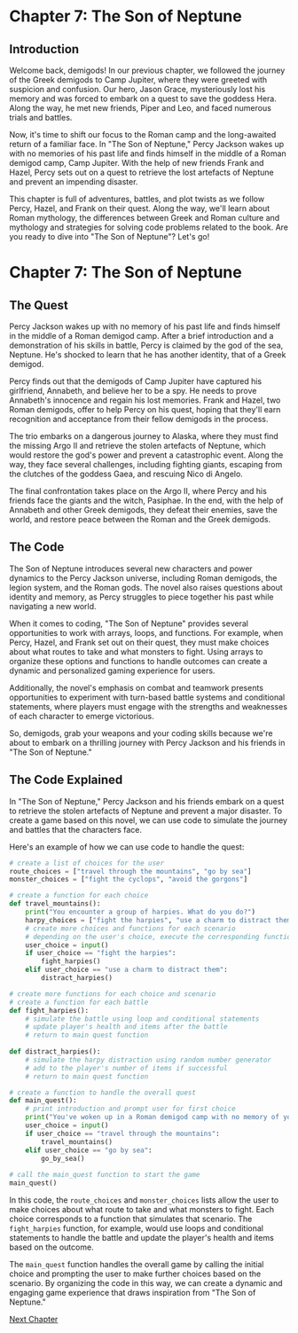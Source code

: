 # Chapter 7: The Son of Neptune

## Introduction

Welcome back, demigods! In our previous chapter, we followed the journey of the Greek demigods to Camp Jupiter, where they were greeted with suspicion and confusion. Our hero, Jason Grace, mysteriously lost his memory and was forced to embark on a quest to save the goddess Hera. Along the way, he met new friends, Piper and Leo, and faced numerous trials and battles.

Now, it's time to shift our focus to the Roman camp and the long-awaited return of a familiar face. In "The Son of Neptune," Percy Jackson wakes up with no memories of his past life and finds himself in the middle of a Roman demigod camp, Camp Jupiter. With the help of new friends Frank and Hazel, Percy sets out on a quest to retrieve the lost artefacts of Neptune and prevent an impending disaster.

This chapter is full of adventures, battles, and plot twists as we follow Percy, Hazel, and Frank on their quest. Along the way, we'll learn about Roman mythology, the differences between Greek and Roman culture and mythology and strategies for solving code problems related to the book. Are you ready to dive into "The Son of Neptune"? Let's go!
# Chapter 7: The Son of Neptune

## The Quest

Percy Jackson wakes up with no memory of his past life and finds himself in the middle of a Roman demigod camp. After a brief introduction and a demonstration of his skills in battle, Percy is claimed by the god of the sea, Neptune. He's shocked to learn that he has another identity, that of a Greek demigod.

Percy finds out that the demigods of Camp Jupiter have captured his girlfriend, Annabeth, and believe her to be a spy. He needs to prove Annabeth's innocence and regain his lost memories. Frank and Hazel, two Roman demigods, offer to help Percy on his quest, hoping that they'll earn recognition and acceptance from their fellow demigods in the process.

The trio embarks on a dangerous journey to Alaska, where they must find the missing Argo II and retrieve the stolen artefacts of Neptune, which would restore the god's power and prevent a catastrophic event. Along the way, they face several challenges, including fighting giants, escaping from the clutches of the goddess Gaea, and rescuing Nico di Angelo.

The final confrontation takes place on the Argo II, where Percy and his friends face the giants and the witch, Pasiphae. In the end, with the help of Annabeth and other Greek demigods, they defeat their enemies, save the world, and restore peace between the Roman and the Greek demigods.

## The Code

The Son of Neptune introduces several new characters and power dynamics to the Percy Jackson universe, including Roman demigods, the legion system, and the Roman gods. The novel also raises questions about identity and memory, as Percy struggles to piece together his past while navigating a new world.

When it comes to coding, "The Son of Neptune" provides several opportunities to work with arrays, loops, and functions. For example, when Percy, Hazel, and Frank set out on their quest, they must make choices about what routes to take and what monsters to fight. Using arrays to organize these options and functions to handle outcomes can create a dynamic and personalized gaming experience for users.

Additionally, the novel's emphasis on combat and teamwork presents opportunities to experiment with turn-based battle systems and conditional statements, where players must engage with the strengths and weaknesses of each character to emerge victorious. 

So, demigods, grab your weapons and your coding skills because we're about to embark on a thrilling journey with Percy Jackson and his friends in "The Son of Neptune."
## The Code Explained

In "The Son of Neptune," Percy Jackson and his friends embark on a quest to retrieve the stolen artefacts of Neptune and prevent a major disaster. To create a game based on this novel, we can use code to simulate the journey and battles that the characters face.

Here's an example of how we can use code to handle the quest:

```python
# create a list of choices for the user
route_choices = ["travel through the mountains", "go by sea"]
monster_choices = ["fight the cyclops", "avoid the gorgons"]

# create a function for each choice
def travel_mountains():
    print("You encounter a group of harpies. What do you do?")
    harpy_choices = ["fight the harpies", "use a charm to distract them"]
    # create more choices and functions for each scenario
    # depending on the user's choice, execute the corresponding function
    user_choice = input()
    if user_choice == "fight the harpies":
        fight_harpies()
    elif user_choice == "use a charm to distract them":
        distract_harpies()

# create more functions for each choice and scenario
# create a function for each battle
def fight_harpies():
    # simulate the battle using loop and conditional statements
    # update player's health and items after the battle
    # return to main quest function
    
def distract_harpies():
    # simulate the harpy distraction using random number generator
    # add to the player's number of items if successful
    # return to main quest function

# create a function to handle the overall quest
def main_quest():
    # print introduction and prompt user for first choice
    print("You've woken up in a Roman demigod camp with no memory of your past. What do you do?")
    user_choice = input()
    if user_choice == "travel through the mountains":
        travel_mountains()
    elif user_choice == "go by sea":
        go_by_sea()
    
# call the main_quest function to start the game
main_quest()
```

In this code, the `route_choices` and `monster_choices` lists allow the user to make choices about what route to take and what monsters to fight. Each choice corresponds to a function that simulates that scenario. The `fight_harpies` function, for example, would use loops and conditional statements to handle the battle and update the player's health and items based on the outcome.

The `main_quest` function handles the overall game by calling the initial choice and prompting the user to make further choices based on the scenario. By organizing the code in this way, we can create a dynamic and engaging game experience that draws inspiration from "The Son of Neptune."


[Next Chapter](08_Chapter08.md)